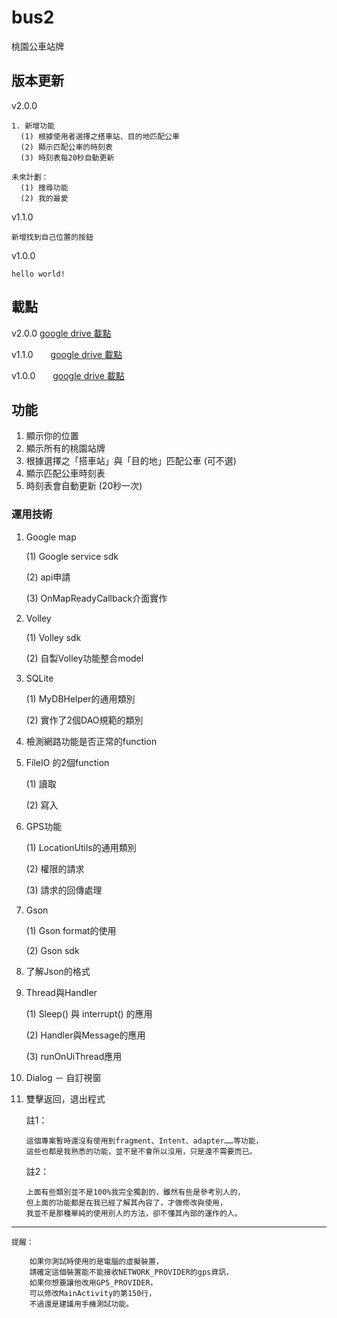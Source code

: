# bus2
桃園公車站牌


## 版本更新

v2.0.0

	1. 新增功能
	  (1) 根據使用者選擇之搭車站、目的地匹配公車
	  (2) 顯示匹配公車的時刻表
	  (3) 時刻表每20秒自動更新
	
	未來計劃：
	  (1) 搜尋功能
	  (2) 我的最愛


v1.1.0

	新增找到自己位置的按鈕


v1.0.0

	hello world!


## 載點

v2.0.0    [google drive 載點](https://drive.google.com/file/d/1D2Fx8AdUsqebIO0NQp5TlNvONxU6zEKz/view?usp=sharing)

v1.1.0　　[google drive 載點](https://drive.google.com/file/d/1BpaNArX1oqmBqNPGCqQfej9VWqUq1C3v/view?usp=sharing)

v1.0.0　　[google drive 載點](https://drive.google.com/file/d/1cYkllY2fPwqCcET_85sY5diz0Mc2KLEp/view?usp=sharing)


## 功能
1. 顯示你的位置
2. 顯示所有的桃園站牌
3. 根據選擇之「搭車站」與「目的地」匹配公車 (可不選)
4. 顯示匹配公車時刻表
5. 時刻表會自動更新 (20秒一次)


### 運用技術

1.	Google map 

	(1)	Google service sdk

	(2)	api申請

	(3)	OnMapReadyCallback介面實作


2.	Volley

	(1)	Volley sdk

	(2)	自製Volley功能整合model


3.	SQLite

	(1)	MyDBHelper的通用類別

	(2)	實作了2個DAO規範的類別

4.	檢測網路功能是否正常的function

5.	FileIO 的2個function

	(1)	讀取

	(2)	寫入

6.	GPS功能

	(1)	LocationUtils的通用類別

	(2)	權限的請求

	(3)	請求的回傳處理

7.	Gson

	(1)	Gson format的使用

	(2)	Gson sdk

8.	了解Json的格式

9.	Thread與Handler

	(1)	Sleep() 與 interrupt() 的應用

	(2)	Handler與Message的應用

	(3)	runOnUiThread應用

10.	Dialog － 自訂視窗

11.	雙擊返回，退出程式

	註1：

		這個專案暫時還沒有使用到fragment、Intent、adapter……等功能，
		這些也都是我熟悉的功能，並不是不會所以沒用，只是還不需要而已。

	註2：
	
		上面有些類別並不是100%我完全獨創的，雖然有些是參考別人的，
		但上面的功能都是在我已經了解其內容了，才做修改與使用，
		我並不是那種單純的使用別人的方法，卻不懂其內部的運作的人。

--------------------------------------------------------------------------

	提醒：
		
		如果你測試時使用的是電腦的虛擬裝置，
		請確定這個裝置能不能接收NETWORK_PROVIDER的gps資訊，
		如果你想要讓他改用GPS_PROVIDER，
		可以修改MainActivity的第150行，
		不過還是建議用手機測試功能。
